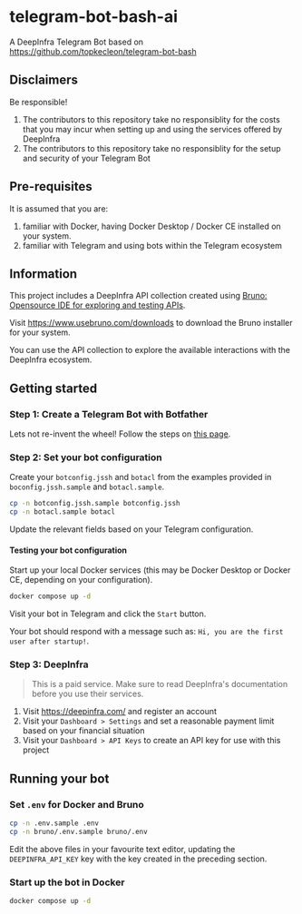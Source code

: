 # telegram-bot-bash-ai

A DeepInfra Telegram Bot based on https://github.com/topkecleon/telegram-bot-bash

## Disclaimers

Be responsible!

1. The contributors to this repository take no responsiblity for the costs that you may incur when setting up and using the services offered by DeepInfra
1. The contributors to this repository take no responsiblity for the setup and security of your Telegram Bot

## Pre-requisites

It is assumed that you are:

1. familiar with Docker, having Docker Desktop / Docker CE installed on your system.
1. familiar with Telegram and using bots within the Telegram ecosystem

## Information

This project includes a DeepInfra API collection created using [Bruno: Opensource IDE for exploring and testing APIs](https://www.usebruno.com/).

Visit https://www.usebruno.com/downloads to download the Bruno installer for your system.

You can use the API collection to explore the available interactions with the DeepInfra ecosystem.

## Getting started

### Step 1:  Create a Telegram Bot with Botfather

Lets not re-invent the wheel!  Follow the steps on [this page](https://github.com/topkecleon/telegram-bot-bash/blob/master/doc/1_firstbot.md).

### Step 2:  Set your bot configuration

Create your `botconfig.jssh` and `botacl` from the examples provided in `boconfig.jssh.sample` and `botacl.sample`.

```bash
cp -n botconfig.jssh.sample botconfig.jssh
cp -n botacl.sample botacl
```

Update the relevant fields based on your Telegram configuration.

#### Testing your bot configuration

Start up your local Docker services (this may be Docker Desktop or Docker CE, depending on your configuration).

```bash
docker compose up -d
```

Visit your bot in Telegram and click the `Start` button.

Your bot should respond with a message such as:  `Hi, you are the first user after startup!`.

### Step 3:  DeepInfra

> This is a paid service.  Make sure to read DeepInfra's documentation before you use their services.

1. Visit https://deepinfra.com/ and register an account
1. Visit your `Dashboard > Settings` and set a reasonable payment limit based on your financial situation
1. Visit your `Dashboard > API Keys` to create an API key for use with this project

## Running your bot

### Set `.env` for Docker and Bruno

```bash
cp -n .env.sample .env
cp -n bruno/.env.sample bruno/.env
```

Edit the above files in your favourite text editor, updating the `DEEPINFRA_API_KEY` key with the key created in the preceding section.

### Start up the bot in Docker

```bash
docker compose up -d
```
